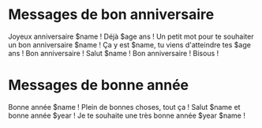 # Messages de bon anniversaire
Joyeux anniversaire $name ! Déjà $age ans !
Un petit mot pour te souhaiter un bon anniversaire $name !
Ça y est $name, tu viens d'atteindre tes $age ans ! Bon anniversaire !
Salut $name ! Bon anniversaire ! Bisous !
 	 
# Messages de bonne année
Bonne année $name ! Plein de bonnes choses, tout ça !
Salut $name et bonne année $year !
Je te souhaite une très bonne année $year $name !
